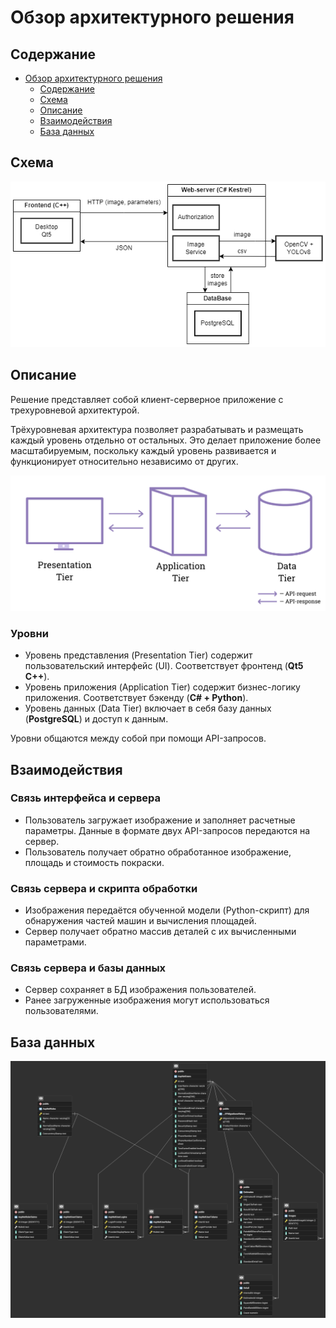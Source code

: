 # Обзор архитектурного решения

## Содержание

- [Обзор архитектурного решения](#обзор-архитектурного-решения)
  - [Содержание](#содержание)
  - [Схема](#схема)
  - [Описание](#описание)
  - [Взаимодействия](#взаимодействия)
  - [База данных](#база-данных)

## Схема

![](/_image/Architecture_HiH2024_w.png)

## Описание

Решение представляет собой клиент-серверное приложение с трехуровневой архитектурой.

Трёхуровневая архитектура позволяет разрабатывать и размещать каждый уровень отдельно от остальных. Это делает приложение более масштабируемым, поскольку каждый уровень развивается и функционирует относительно независимо от других.

![](/_image/3-tier.png)

### Уровни
* Уровень представления (Presentation Tier) содержит пользовательский интерфейс (UI). Соответствует фронтенд (**Qt5 C++**).
* Уровень приложения (Application Tier) содержит бизнес-логику приложения. Соответствует бэкенду (**C# + Python**).
* Уровень данных (Data Tier) включает в себя базу данных (**PostgreSQL**) и доступ к данным. 

Уровни общаются между собой при помощи API-запросов.

## Взаимодействия

### Связь интерфейса и сервера

* Пользователь загружает изображение и заполняет расчетные параметры. Данные в формате двух API-запросов передаются на сервер. 
* Пользователь получает обратно обработанное изображение, площадь и стоимость покраски.

### Связь сервера и скрипта обработки

* Изображения передаётся обученной модели (Python-скрипт) для обнаружения частей машин и вычисления площадей.
* Сервер получает обратно массив деталей с их вычисленными параметрами.

### Связь сервера и базы данных

* Сервер сохраняет в БД изображения пользователей.
* Ранее загруженные изображения могут использоваться пользователями.

## База данных

![](/_image/schemeDB.png)
